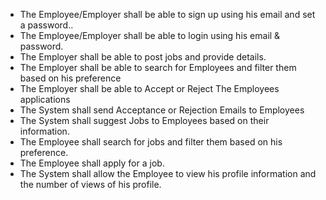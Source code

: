 - The Employee/Employer shall be able to sign up using his email and set a password..
- The Employee/Employer shall be able to login using his email & password.
- The Employer shall be able to  post jobs and provide details. 
- The Employer shall be able to  search for Employees and filter them based on his preference 
- The Employer shall be able to Accept or Reject The Employees applications 
- The System shall send Acceptance or Rejection Emails to Employees
- The System shall suggest Jobs to Employees based on their information.
- The Employee shall search for jobs and filter them based on his preference.
- The Employee shall apply for a job.
- The System shall allow the Employee to view his profile information and the number of views of his profile.
